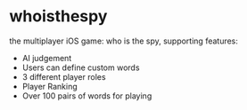 # whoisthespy
the multiplayer iOS game: who is the spy, 
supporting features:
- AI judgement
- Users can define custom words
- 3 different player roles
- Player Ranking
- Over 100 pairs of words for playing
